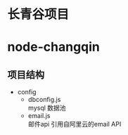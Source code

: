 长青谷项目
=
# node-changqin
项目结构
--
* config
  * dbconfig.js  
  mysql 数据池
  * email.js  
  邮件api 引用自阿里云的email API
